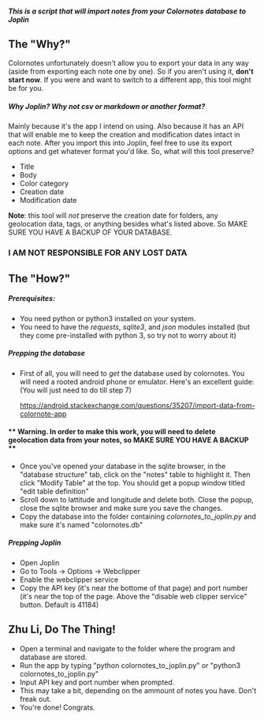##### This is a script that will import notes from your Colornotes database to Joplin

## The "Why?"
Colornotes unfortunately doesn't allow you to export your data in any way (aside from exporting each note one by one). So if you aren't using it, **don't start now**. If you were and want to switch to a different app, this tool might be for you.
##### Why Joplin? Why not csv or markdown or another format?
Mainly because it's the app I intend on using. Also because it has an API that will enable me to keep the creation and modification dates intact in each note.
After you import this into Joplin, feel free to use its export options and get whatever format you'd like.
So, what will this tool preserve?
 * Title
 * Body
 * Color category
 * Creation date
 * Modification date

**Note**: this tool will *not* preserve the creation date for folders, any geolocation data, tags, or anything besides what's listed above. So MAKE SURE YOU HAVE A BACKUP OF YOUR DATABASE.
### **I AM NOT RESPONSIBLE FOR ANY LOST DATA**


## The "How?"
##### Prerequisites:
 * You need python or python3 installed on your system.
 * You need to have the  *requests*, *sqlite3*, and *json* modules installed (but they come pre-installed with python 3, so try not to worry about it)

##### Prepping the database
 * First of all, you will need to *get* the database used by colornotes. You will need a rooted android phone or emulator. Here's an excellent guide: (You will just need to do till step 7)

 	https://android.stackexchange.com/questions/35207/import-data-from-colornote-app

#### **  Warning. In order to make this work, you will need to delete geolocation data from your notes, so MAKE SURE YOU HAVE A BACKUP **
* Once you've opened your database in the sqlite browser, in the "database structure" tab, click on the "notes" table to highlight it. Then click "Modify Table" at the top. You should get a popup window titled "edit table definition"
* Scroll down to lattitude and longitude and delete both. Close the popup, close the sqlite browser and make sure you save the changes.
* Copy the database into the folder containing *colornotes_to_joplin.py* and make sure it's named "colornotes.db"

##### Prepping Joplin
 * Open Joplin
 * Go to Tools -> Options -> Webclipper
 * Enable the webclipper service
 * Copy the API key (it's near the bottome of that page) and port number (it's near the top of the page. Above the "disable web clipper service" button. Default is 41184)

## Zhu Li, Do The Thing!
 * Open a terminal and navigate to the folder where the program and database are stored.
 * Run the app by typing "python colornotes_to_joplin.py" or "python3 colornotes_to_joplin.py"
 * Input API key and port number when prompted.
 * This may take a bit, depending on the ammount of notes you have. Don't freak out.
 * You're done! Congrats.
